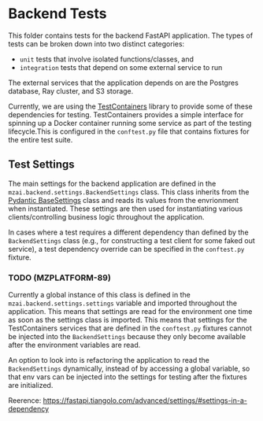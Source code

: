 # Backend Tests

This folder contains tests for the backend FastAPI application.
The types of tests can be broken down into two distinct categories:
- `unit` tests that involve isolated functions/classes, and
- `integration` tests that depend on some external service to run

The external services that the application depends on are 
the Postgres database, Ray cluster, and S3 storage.

Currently, we are using the [TestContainers](https://testcontainers-python.readthedocs.io/en/latest/) 
library to provide some of these dependencies for testing.
TestContainers provides a simple interface for spinning up a Docker container running some service
as part of the testing lifecycle.This is configured in the `conftest.py` file
that contains fixtures for the entire test suite.

## Test Settings

The main settings for the backend application are defined in the 
`mzai.backend.settings.BackendSettings` class.
This class inherits from the 
[Pydantic BaseSettings](https://docs.pydantic.dev/latest/concepts/pydantic_settings/) 
class and reads its values from the envrionment when instantiated.
These settings are then used for instantiating various clients/controlling business logic
throughout the application.

In cases where a test requires a different dependency than defined by the `BackendSettings` class
(e.g., for constructing a test client for some faked out service),
a test dependency override can be specified in the `conftest.py` fixture.

### TODO (MZPLATFORM-89)

Currently a global instance of this class is defined in the `mzai.backend.settings.settings` variable
and imported throughout the application. This means that settings are read for the environment
one time as soon as the settings class is imported. 
This means that settings for the TestContainers services that are defined in the `conftest.py` fixtures
cannot be injected into the `BackendSettings` 
because they only become available after the environment variables are read.

An option to look into is refactoring the application to read the `BackendSettings`
dynamically, instead of by accessing a global variable,
so that env vars can be injected into the settings for testing after the fixtures are initialized.

Reerence: https://fastapi.tiangolo.com/advanced/settings/#settings-in-a-dependency
